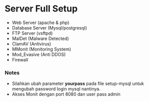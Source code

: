 # Server Full Setup

- Web Server (apache & php)
- Database Server (Mysql/postgresql)
- FTP Server (vsftpd)
- MalDet (Malware Detected)
- ClamAV (Antivirus)
- MMonit (Monitoring System)
- Mod_Evasive (Anti DDOS)
- Firewall

### Notes
- Silahkan ubah parameter **yourpass** pada file setup-mysql untuk mengubah password login mysql nantinya.
- Akses Monit dengan port 8080 dan user pass admin